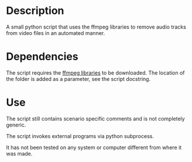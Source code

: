 # Description
A small python script that uses the ffmpeg libraries to remove audio tracks from video files in an automated manner.

# Dependencies
The script requires the [ffmpeg libraries](https://www.ffmpeg.org/download.html) to be downloaded. 
The location of the folder is added as a parameter, see the script docstring.

# Use
The script still contains scenario specific comments and is not completely generic.

The script invokes external programs via python subprocess.

It has not been tested on any system or computer different from where it was made.
